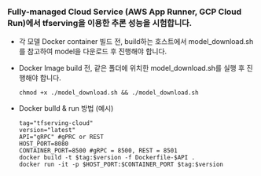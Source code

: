 ### Fully-managed Cloud Service (AWS App Runner, GCP Cloud Run)에서 tfserving을 이용한 추론 성능을 시험합니다.

- 각 모델 Docker container 빌드 전, build하는 호스트에서 model_download.sh를 참고하여 model을 다운로드 후 진행해야 합니다.

- Docker Image build 전, 같은 폴더에 위치한 model_download.sh를 실행 후 진행해야 합니다.
  ```shell
  chmod +x ./model_download.sh && ./model_download.sh
  ```

- Docker bulld & run 방법 (예시)
  ```shell
  tag="tfserving-cloud"
  version="latest"
  API="gRPC" #gPRC or REST
  HOST_PORT=8080
  CONTAINER_PORT=8500 #gRPC = 8500, REST = 8501
  docker build -t $tag:$version -f Dockerfile-$API .
  docker run -it -p $HOST_PORT:$CONTAINER_PORT $tag:$version
  ```